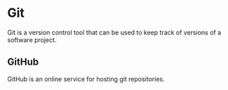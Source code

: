 # Git



Git is a version control tool that can be used to keep track of versions of a software project.







## GitHub







GitHub is an online service for hosting git repositories.



